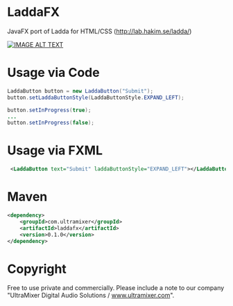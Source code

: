 # LaddaFX
JavaFX port of Ladda for HTML/CSS (http://lab.hakim.se/ladda/)

[![IMAGE ALT TEXT](http://img.youtube.com/vi/JAhmbOIq0AY/0.jpg)](http://www.youtube.com/watch?v=JAhmbOIq0AY "LaddaFX Demo")


# Usage via Code
```java
LaddaButton button = new LaddaButton("Submit");
button.setLaddaButtonStyle(LaddaButtonStyle.EXPAND_LEFT);

button.setInProgress(true);
...
button.setInProgress(false);
```

# Usage via FXML
```xml
 <LaddaButton text="Submit" laddaButtonStyle="EXPAND_LEFT"></LaddaButton>
 ```
# Maven
```xml
<dependency>
    <groupId>com.ultramixer</groupId>
    <artifactId>laddafx</artifactId>
    <version>0.1.0</version>
</dependency>
```

# Copyright
Free to use private and commercially. Please include a note to our company "UltraMixer Digital Audio Solutions / www.ultramixer.com".
